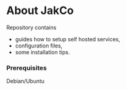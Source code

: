 # About JakCo

Repository contains
* guides how to setup self hosted services,
* configuration files,
* some installation tips.


### Prerequisites

Debian/Ubuntu
